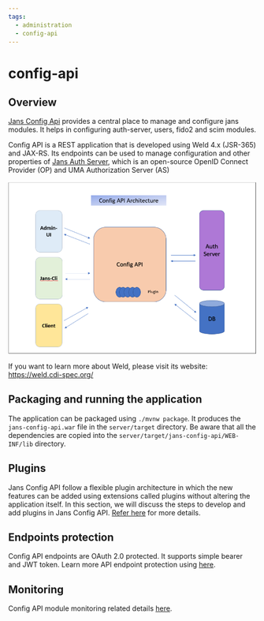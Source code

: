 ```yaml
---
tags:
  - administration
  - config-api
---
```


# config-api

## Overview
[Jans Config Api](https://github.com/JanssenProject/jans/tree/main/jans-config-api) provides a central place to manage and configure jans modules.
It helps in configuring auth-server, users, fido2 and scim modules.

Config API is a REST application that is developed using Weld 4.x (JSR-365) and JAX-RS. Its endpoints can be used to manage configuration and other properties of [Jans Auth Server](https://github.com/JanssenProject/jans/tree/vreplace-janssen-version/jans-auth-server), which is an open-source OpenID Connect Provider (OP) and UMA Authorization Server (AS)

![Config-API-Architecture](../../../../assets/config-api-architecture.png)

If you want to learn more about Weld, please visit its website: https://weld.cdi-spec.org/

## Packaging and running the application
The application can be packaged using `./mvnw package`.
It produces the `jans-config-api.war` file in the `server/target` directory.
Be aware that all the dependencies are copied into the `server/target/jans-config-api/WEB-INF/lib` directory.

## Plugins
Jans Config API follow a flexible plugin architecture in which the new features can be added using extensions called plugins without altering the application itself. In this section, we will discuss the steps to develop and add plugins in Jans Config API.
[Refer here](plugins.md) for more details.

## Endpoints protection
Config API endpoints are OAuth 2.0 protected. It supports simple bearer and JWT token.
Learn more API endpoint protection using [here](authorization.md).

## Monitoring
Config API module monitoring related details [here](authorization.md).

